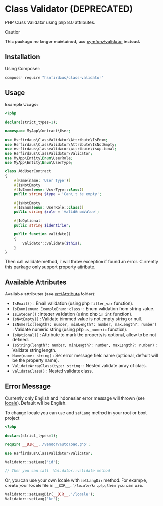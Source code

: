 # Class Validator (DEPRECATED)

PHP Class Validator using php 8.0 attributes.

> [!CAUTION]
> This package no longer maintained, use [symfony/validator](https://github.com/symfony/validator) instead.


## Installation

Using Composer:

```bash
composer require "hsnfirdaus/class-validator"
```

## Usage

Example Usage:

```php
<?php

declare(strict_types=1);

namespace MyApp\Contract\User;

use Hsnfirdaus\ClassValidator\Attribute\IsEnum;
use Hsnfirdaus\ClassValidator\Attribute\IsNotEmpty;
use Hsnfirdaus\ClassValidator\Attribute\IsOptional;
use Hsnfirdaus\ClassValidator\Validator;
use MyApp\Entity\Enum\UserRole;
use MyApp\Entity\Enum\UserType;

class AddUserContract
{
    #[Name(name: 'User Type')]
    #[IsNotEmpty]
    #[IsEnum(enum: UserType::class)]
    public string $type = 'Can\'t be empty';

    #[IsNotEmpty]
    #[IsEnum(enum: UserRole::class)]
    public string $role = 'ValidEnumValue';

    #[IsOptional]
    public string $identifier;

    public function validate()
    {
        Validator::validate($this);
    }
}
```

Then call validate method, it will throw exception if found an error. Currently this package only support property attribute.

## Available Attributes

Available attributes (see [src/Attribute](src/Attribute/) folder):

- `IsEmail()` : Email validation (using php `filter_var` function).
- `IsEnum(enum: ExampleEnum::class)` : Enum validation from string value.
- `IsInteger()` : Integer validation (using php `is_int` function).
- `IsNotEmpty()` : Validate trimmed value is not empty string or null.
- `IsNumeric(length?: number, minLength?: number, maxLength?: number)` : Validate numeric string (using php `is_numeric` function).
- `IsOptional()` : Attribute to mark the property is optional, allow to be not defined.
- `IsString(length?: number, minLength?: number, maxLength?: number)` : Validate string length.
- `Name(name: string)` : Set error message field name (optional, default will be the property name).
- `ValidateArrayClass(type: string)` : Nested validate array of class.
- `ValidateClass()` : Nested validate class.

## Error Message

Currently only English and Indonesian error message will thrown (see [locale](locale)). Default will be English.

To change locale you can use and `setLang` method in your root or boot project:

```php
<?php

declare(strict_types=1);

require __DIR__.'/vendor/autoload.php';

use Hsnfirdaus\ClassValidator\Validator;

Validator::setLang('id');

// Then you can call  Validator::validate method
```

Or, you can use your own locale with `setLangDir` method. For example, create your locale file in `__DIR__.'/locale/kr.php`, then you can use:

```php
Validator::setLangDir(__DIR__.'/locale');
Validator::setLang('kr');
```
